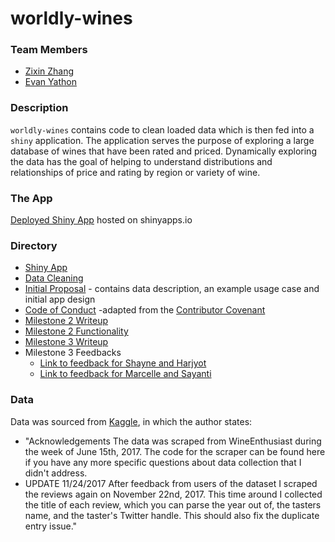 # worldly-wines

### Team Members
- [Zixin Zhang](https://github.com/zxzzhangg)
- [Evan Yathon](https://github.com/EvanYathon)

### Description
`worldly-wines` contains code to clean loaded data which is then fed into a `shiny` application.  The application serves the purpose of exploring a large database of wines that have been rated and priced.  Dynamically exploring the data has the goal of helping to understand distributions and relationships of price and rating by region or variety of wine.

### The App
[Deployed Shiny App](https://evanyathon.shinyapps.io/worldly-wines/) hosted on shinyapps.io

### Directory
- [Shiny App](src/app.R)
- [Data Cleaning](load_data.R)
- [Initial Proposal](proposal.md) - contains data description, an example usage case and initial app design
- [Code of Conduct](CONDUCT.md) -adapted from the [Contributor Covenant](https://www.contributor-covenant.org/version/1/4/code-of-conduct.html)
- [Milestone 2 Writeup](https://github.com/UBC-MDS/worldly-wines/blob/master/writeup.md)
- [Milestone 2 Functionality](functionality.md)
- [Milestone 3 Writeup](https://github.com/UBC-MDS/worldly-wines/blob/master/writeup_3.md)
- Milestone 3 Feedbacks
   - [Link to feedback for Shayne and Harjyot](https://github.com/UBC-MDS/Olympics_Medal_Exploration/issues/11)
   - [Link to feedback for Marcelle and Sayanti](https://github.com/UBC-MDS/Mental_Health_Issue_Tracker/issues/9)

### Data
Data was sourced from [Kaggle](https://www.kaggle.com/zynicide/wine-reviews/data), in which the author states:
- "Acknowledgements
The data was scraped from WineEnthusiast during the week of June 15th, 2017. The code for the scraper can be found here if you have any more specific questions about data collection that I didn't address.
- UPDATE 11/24/2017 After feedback from users of the dataset I scraped the reviews again on November 22nd, 2017. This time around I collected the title of each review, which you can parse the year out of, the tasters name, and the taster's Twitter handle. This should also fix the duplicate entry issue."
